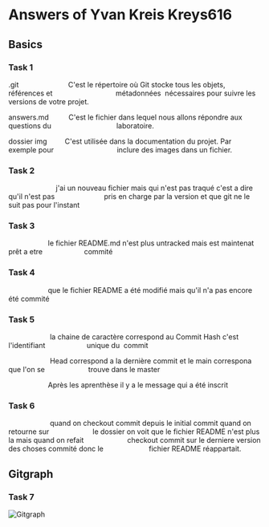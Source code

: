 # Answers of Yvan Kreis Kreys616

## Basics

### Task 1

.git                         C'est le répertoire où Git stocke tous les objets, références et                                métadonnées  nécessaires pour suivre les versions de votre projet.

answers.md          C'est le fichier dans lequel nous allons répondre aux questions du                                 laboratoire.

dossier img         C'est utilisée dans la documentation du projet. Par exemple pour                                inclure des images dans un fichier.

### Task 2

                        j'ai un nouveau fichier mais qui n'est pas traqué c'est a dire qu'il n'est pas                         pris en charge par la version et que git ne le suit pas pour l'instant

### Task 3

                    le fichier README.md n'est plus untracked mais est maintenat prêt a etre                     commité

### Task 4

                    que le fichier README a été modifié mais qu'il n'a pas encore été commité

### Task 5

                     la chaine de caractère correspond au Commit Hash c'est l'identifiant                     unique du  commit                            

                     Head correspond a la dernière commit et le main correspona que l'on se                      trouve dans le master 

                    Après les aprenthèse il y a le message qui a été inscrit 

### Task 6

                     quand on checkout commit depuis le initial commit quand on retourne sur                      le dossier on voit que le fichier README n'est plus la mais quand on refait                      checkout commit sur le derniere version des choses commité donc le                       fichier README réappartait.

## Gitgraph

### Task 7

![Gitgraph](img/gitgraph.svg)
